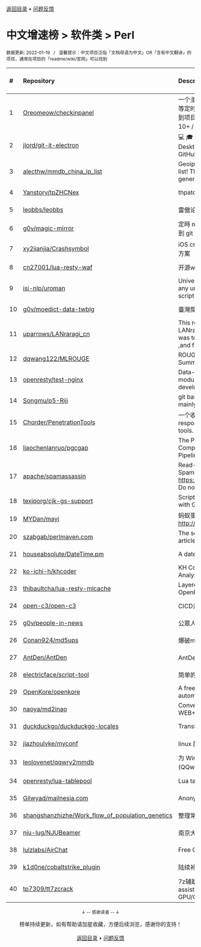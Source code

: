 <a href="https://gitee.com/GrowingGit/GitHub-Chinese-Top-Charts#github中文排行榜">返回目录</a> • <a href="/content/docs/feedback.md">问题反馈</a>

# 中文增速榜 > 软件类 > Perl
<sub>数据更新: 2022-01-19&nbsp;&nbsp;&nbsp;/&nbsp;&nbsp;&nbsp;温馨提示：中文项目泛指「文档母语为中文」OR「含有中文翻译」的项目，通常在项目的「readme/wiki/官网」可以找到</sub>

|#|Repository|Description|Stars|Average daily growth|Updated|
|:-|:-|:-|:-|:-|:-|
|1|[Oreomeow/checkinpanel](https://github.com/Oreomeow/checkinpanel)|一个主要运行在 𝐞𝐥𝐞𝐜𝐕𝟐𝐏 或 𝐪𝐢𝐧𝐠𝐥𝐨𝐧𝐠 等定时面板，同时支持系统运行环境的签到项目（环境：𝑷𝒚𝒕𝒉𝒐𝒏 3.8+ / 𝑵𝒐𝒅𝒆.𝒋𝒔 10+ / 𝑩𝒂𝒔𝒉 4+ / 𝑶𝒑𝒆𝒏𝑱𝑫𝑲8 / 𝑷𝒆𝒓𝒍5）|651|4|2022-01-18|
|2|[jlord/git-it-electron](https://github.com/jlord/git-it-electron)|:computer: :mortar_board: Git-it is a (Mac, Win, Linux) Desktop App for Learning Git and GitHub|3955|2|2021-12-19|
|3|[alecthw/mmdb_china_ip_list](https://github.com/alecthw/mmdb_china_ip_list)|Geoip MaxMind Database for china ip list! This is also an example of generating  MaxMind Database!|619|1|2022-01-18|
|4|[Yanstory/tpZHCNex](https://github.com/Yanstory/tpZHCNex)|thpatch zh-hans extra patches (Beta)|15|0|2022-01-15|
|5|[leobbs/leobbs](https://github.com/leobbs/leobbs)|雷傲论坛, demo地址https://leobbs.org|5|0|2021-11-29|
|6|[g0v/magic-mirror](https://github.com/g0v/magic-mirror)|定時 mirror *.gov.tw 上有時效性的資料到 git repository.|10|0|2021-08-03|
|7|[xy2jianjia/Crashsymbol](https://github.com/xy2jianjia/Crashsymbol)|iOS crash文件解析 项目符号不显示解决方案|2|0|2021-11-02|
|8|[cn27001/lua-resty-waf](https://github.com/cn27001/lua-resty-waf)|开源waf web 防火墙|9|0|2021-11-30|
|9|[isi-nlp/uroman](https://github.com/isi-nlp/uroman)|Universal Romanizer that can convert any unicode script to roman (latin) script|38|0|2021-12-02|
|10|[g0v/moedict-data-twblg](https://github.com/g0v/moedict-data-twblg)|臺灣閩南語常用詞辭典 資料檔|49|0|2021-12-13|
|11|[uparrows/LANraragi_cn](https://github.com/uparrows/LANraragi_cn)|This repo is a fork of Difegue / LANraragi , those things i've done was to translate this repo into chinese ,and fix chrome browser js problem.|44|0|2022-01-16|
|12|[dqwang122/MLROUGE](https://github.com/dqwang122/MLROUGE)|ROUGE for multilingual Summarization|6|0|2021-10-11|
|13|[openresty/test-nginx](https://github.com/openresty/test-nginx)|Data-driven test scaffold for Nginx C module and OpenResty Lua library development|375|0|2021-12-21|
|14|[Songmu/p5-Riji](https://github.com/Songmu/p5-Riji)|git based simple static site generator mainly for blogging|22|0|2022-01-16|
|15|[Chorder/PenetrationTools](https://github.com/Chorder/PenetrationTools)|一个收集了各种渗透测试工具的仓库。A respository for collecting penetration tools.|2|0|2021-07-30|
|16|[liaochenlanruo/pgcgap](https://github.com/liaochenlanruo/pgcgap)|The Prokaryotic Genomics and Comparative Genomics Analysis Pipeline|18|0|2021-12-23|
|17|[apache/spamassassin](https://github.com/apache/spamassassin)|Read-only mirror of Apache SpamAssassin. Submit patches to https://bz.apache.org/SpamAssassin/. Do not send pull requests|205|0|2022-01-18|
|18|[texjporg/cjk-gs-support](https://github.com/texjporg/cjk-gs-support)|Scripts to ease the use of CJK fonts with Ghostscript|28|0|2021-09-30|
|19|[MYDan/mayi](https://github.com/MYDan/mayi)|蚂蚁蛋运维助手(安装方式: curl -L http://update.mydan.org bash)|12|0|2021-10-14|
|20|[szabgab/perlmaven.com](https://github.com/szabgab/perlmaven.com)|The source files of the Perl Maven articles|58|0|2022-01-10|
|21|[houseabsolute/DateTime.pm](https://github.com/houseabsolute/DateTime.pm)|A date and time object for Perl|44|0|2021-12-23|
|22|[ko-ichi-h/khcoder](https://github.com/ko-ichi-h/khcoder)|KH Coder: for Quantitative Content Analysis or Text Mining|171|0|2022-01-17|
|23|[thibaultcha/lua-resty-mlcache](https://github.com/thibaultcha/lua-resty-mlcache)|Layered caching library for OpenResty|311|0|2021-12-15|
|24|[open-c3/open-c3](https://github.com/open-c3/open-c3)|CICD系统/发布系统/作业平台|137|0|2022-01-18|
|25|[g0v/people-in-news](https://github.com/g0v/people-in-news)|公眾人物新聞的追蹤|17|0|2021-11-01|
|26|[Conan924/md5ups](https://github.com/Conan924/md5ups)|爆破md5(用户名+密码+salt)的脚本|2|0|2021-11-15|
|27|[AntDen/AntDen](https://github.com/AntDen/AntDen)|AntDen 是一个开源的通用计算框架|9|0|2021-08-14|
|28|[electricface/script-tool](https://github.com/electricface/script-tool)|简单的脚本工具|3|0|2021-10-22|
|29|[OpenKore/openkore](https://github.com/OpenKore/openkore)|A free/open source client and automation tool for Ragnarok Online|1027|0|2022-01-17|
|30|[naoya/md2inao](https://github.com/naoya/md2inao)|Convert markdown to inao-format for WEB+DB PRESS|196|0|2022-01-11|
|31|[duckduckgo/duckduckgo-locales](https://github.com/duckduckgo/duckduckgo-locales)|Translation files for duckduckgo.com|77|0|2022-01-18|
|32|[jiazhoulvke/myconf](https://github.com/jiazhoulvke/myconf)|linux 配置 |2|0|2022-01-12|
|33|[leolovenet/qqwry2mmdb](https://github.com/leolovenet/qqwry2mmdb)|为 Wireshark 能使用纯真网络 IP 数据库(QQwry)而提供的格式转换工具|116|0|2021-11-01|
|34|[openresty/lua-tablepool](https://github.com/openresty/lua-tablepool)|Lua table recycling pools for LuaJIT|97|0|2021-11-15|
|35|[Gilwyad/mailnesia.com](https://github.com/Gilwyad/mailnesia.com)|Anonymous Email in Seconds|58|0|2022-01-08|
|36|[shangshanzhizhe/Work_flow_of_population_genetics](https://github.com/shangshanzhizhe/Work_flow_of_population_genetics)|整理常用的群体遗传学分析流程和脚本|29|0|2021-11-01|
|37|[nju-lug/NJUBeamer](https://github.com/nju-lug/NJUBeamer)|南京大学演示文稿模板|7|0|2021-11-21|
|38|[lulzlabs/AirChat](https://github.com/lulzlabs/AirChat)|Free Communications For Everyone.|1027|0|2021-12-09|
|39|[k1d0ne/cobaltstrike_plugin](https://github.com/k1d0ne/cobaltstrike_plugin)|陆续补充一些自己写的cobaltstrike插件|38|0|2021-11-05|
|40|[tp7309/tt7zcrack](https://github.com/tp7309/tt7zcrack)|7z辅助破解工具 Fast 7zip crack assistant tool which support GPU/CPU, written in Python.|12|0|2021-10-07|

<div align="center">
    <p><sub>↓ -- 感谢读者 -- ↓</sub></p>
    榜单持续更新，如有帮助请加星收藏，方便后续浏览，感谢你的支持！
</div>

<br/>

<div align="center"><a href="https://gitee.com/GrowingGit/GitHub-Chinese-Top-Charts#github中文排行榜">返回目录</a> • <a href="/content/docs/feedback.md">问题反馈</a></div>
